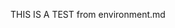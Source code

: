 <!-- Fix needs sent to typedoc to allow for sub includes. For now a direct link will do-->

THIS IS A TEST from environment.md